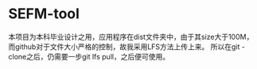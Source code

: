 # SEFM-tool
本项目为本科毕业设计之用，应用程序在dist文件夹中，由于其size大于100M，而github对于文件大小严格的控制，故我采用LFS方法上传上来。
所以在git -clone之后，仍需要一步git lfs pull，之后便可使用。
